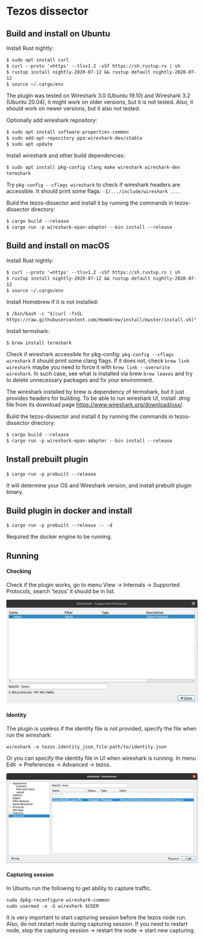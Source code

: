 # Tezos dissector

## Build and install on Ubuntu

Install Rust nightly:

```
$ sudo apt install curl
$ curl --proto '=https' --tlsv1.2 -sSf https://sh.rustup.rs | sh
$ rustup install nightly-2020-07-12 && rustup default nightly-2020-07-12
$ source ~/.cargo/env
```

The plugin was tested on Wireshark 3.0 (Ubuntu 19.10) and Wireshark 3.2 (Ubuntu 20.04), it might work on older versions, but it is not tested. Also, it should work on newer versions, but it also not tested.

Optionally add wireshark repository:

```
$ sudo apt install software-properties-common
$ sudo add-apt-repository ppa:wireshark-dev/stable
$ sudo apt update
```

Install wireshark and other build dependencies:

```
$ sudo apt install pkg-config clang make wireshark wireshark-dev termshark
```

Try `pkg-config --cflags wireshark` to check if wireshark headers are accessible. It should print some flags: `-I/.../include/wireshark ...`.

Build the tezos-dissector and install it by running the commands in tezos-dissector directory:

```
$ cargo build --release
$ cargo run -p wireshark-epan-adapter --bin install --release
```

## Build and install on macOS

Install Rust nightly:

```
$ curl --proto '=https' --tlsv1.2 -sSf https://sh.rustup.rs | sh
$ rustup install nightly-2020-07-12 && rustup default nightly-2020-07-12
$ source ~/.cargo/env
```

Install Homebrew if it is not installed:

```
$ /bin/bash -c "$(curl -fsSL https://raw.githubusercontent.com/Homebrew/install/master/install.sh)"
```

Install termshark:

```
$ brew install termshark
```

Check if wireshark accessible for pkg-config: `pkg-config --cflags wireshark` it should print some clang flags. If it does not, check `brew link wireshark` maybe you need to force it with `brew link --overwrite wireshark`. In such case, see what is installed via brew `brew leaves` and try to delete unnecessary packages and fix your environment.

The wireshark installed by brew is dependency of termshark, but it just provides headers for building. To be able to run wireshark UI, install .dmg file from its download page https://www.wireshark.org/download/osx/.

Build the tezos-dissector and install it by running the commands in tezos-dissector directory:

```
$ cargo build --release
$ cargo run -p wireshark-epan-adapter --bin install --release
```

## Install prebuilt plugin

```
$ cargo run -p prebuilt --release
```

It will determine your OS and Wireshark version, and install prebuilt plugin binary.

## Build plugin in docker and install

```
$ cargo run -p prebuilt --release -- -d
```

Required the docker engine to be running.

## Running

#### Checking

Check if the plugin works, go to menu View -> Internals -> Supported Protocols, search 'tezos' it should be in list.

![s0](doc/Screenshot_0.png "Check")

#### Identity

The plugin is useless if the identity file is not provided, specify the file when run the wireshark:

```
wireshark -o tezos.identity_json_file:path/to/identity.json
```

Or you can specify the identity file in UI when wireshark is running. In menu Edit -> Preferences -> Advanced -> tezos.

![s1](doc/Screenshot_1.png "Identity")

#### Capturing session

In Ubuntu run the following to get ability to capture traffic.

```
sudo dpkg-reconfigure wireshark-common
sudo usermod -a -G wireshark $USER
```

It is very important to start capturing session before the tezos node run. Also, do not restart node during capturing session. If you need to restart node, stop the capturing session -> restart the node -> start new capturing.
